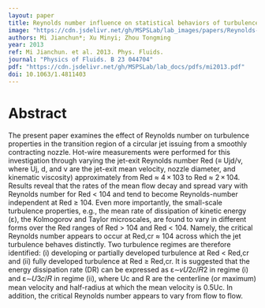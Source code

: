 ```yaml
---
layout: paper
title: Reynolds number influence on statistical behaviors of turbulence in a circular free jet
image: "https://cdn.jsdelivr.net/gh/MSPSLab/lab_images/papers/Reynolds-number-influence.png"
authors: Mi Jianchun*; Xu Minyi; Zhou Tongming
year: 2013
ref: Mi Jianchun. et al. 2013. Phys. Fluids.
journal: "Physics of Fluids. B 23 044704"
pdf: "https://cdn.jsdelivr.net/gh/MSPSLab/lab_docs/pdfs/mi2013.pdf"
doi: 10.1063/1.4811403
---
```


# Abstract

The present paper examines the effect of Reynolds number on turbulence properties in the transition region of a circular jet issuing from a smoothly contracting nozzle. Hot-wire measurements were performed for this investigation through varying the jet-exit Reynolds number Red (≡ Ujd/ν, where Uj, d, and ν are the jet-exit mean velocity, nozzle diameter, and kinematic viscosity) approximately from Red ≈ 4 × 103 to Red ≈ 2 × 104. Results reveal that the rates of the mean flow decay and spread vary with Reynolds number for Red < 104 and tend to become Reynolds-number independent at Red ≥ 104. Even more importantly, the small-scale turbulence properties, e.g., the mean rate of dissipation of kinetic energy (ɛ), the Kolmogorov and Taylor microscales, are found to vary in different forms over the Red ranges of Red > 104 and Red < 104. Namely, the critical Reynolds number appears to occur at Red,cr ≈ 104 across which the jet turbulence behaves distinctly. Two turbulence regimes are therefore identified: (i) developing or partially developed turbulence at Red < Red,cr and (ii) fully developed turbulence at Red ≥ Red,cr. It is suggested that the energy dissipation rate (DR) can be expressed as ɛ∼𝜈𝑈2𝑐/𝑅2 in regime (i) and ɛ∼𝑈3𝑐/𝑅 in regime (ii), where Uc and R are the centerline (or maximum) mean velocity and half-radius at which the mean velocity is 0.5Uc. In addition, the critical Reynolds number appears to vary from flow to flow.
